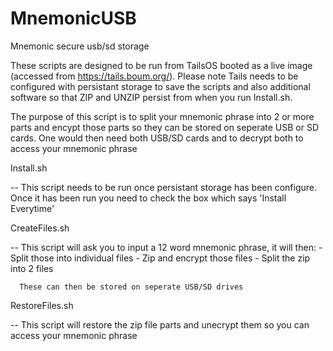 # MnemonicUSB
Mnemonic secure usb/sd storage

These scripts are designed to be run from TailsOS booted as a live image (accessed from https://tails.boum.org/). Please note Tails needs to be configured with persistant storage to save the scripts and also additional software so that ZIP and UNZIP persist from when you run Install.sh.

The purpose of this script is to split your mnemonic phrase into 2 or more parts and encypt those parts so they can be stored on seperate USB or SD cards. One would then need both USB/SD cards and to decrypt both to access your mnemonic phrase

Install.sh

-- This script needs to be run once persistant storage has been configure. Once it has been run you need to check the box which says 'Install Everytime'

CreateFiles.sh

-- This script will ask you to input a 12 word mnemonic phrase, it will then:
      - Split those into individual files
      - Zip and encrypt those files
      - Split the zip into 2 files
      
      
      These can then be stored on seperate USB/SD drives
      
RestoreFiles.sh

-- This script will restore the zip file parts and unecrypt them so you can access your mnemonic phrase
